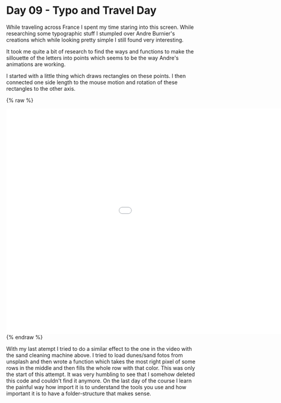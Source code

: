 # Day 09 - Typo and Travel Day

While traveling across France I spent my time staring into this screen.
While researching some typographic stuff I stumpled over Andre Burnier's creations which while looking pretty simple I still found very interesting.

It took me quite a bit of research to find the ways and functions to make the sillouette of the letters into points which seems to be the way Andre's animations are working.

I started with a little thing which draws rectangles on these points. I then connected one side length to the mouse motion and rotation of these rectangles to the other axis.

{% raw %}
<iframe src="content/day09/01/embed.html" width="1200" height="600" frameborder="no"></iframe>
{% endraw %}



With my last atempt I tried to do a similar effect to the one in the video with the sand cleaning machine above.
I tried to load dunes/sand fotos from unsplash and then wrote a function which takes the most right pixel of some rows in the middle and then fills the whole row with that color.
This was only the start of this attempt.
It was very humbling to see that I somehow deleted this code and couldn't find it anymore. On the last day of the course I learn the painful way how import it is to understand the tools you use and how important it is to have a folder-structure that makes sense.
